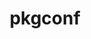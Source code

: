 ---
title: "pkgconf"
layout: cache
categories: [package, develop-2024-08-04]
meta: {"versions": ["2.2.0"], "compilers": ["apple-clang@=15.0.0", "cce@=15.0.1", "gcc@=10.2.1", "gcc@=10.3.0", "gcc@=11.1.0", "gcc@=11.4.0", "gcc@=12.3.0", "gcc@=7.3.1", "gcc@=7.5.0", "gcc@=9.4.0", "intel@=2021.10.0", "oneapi@=2023.2.0", "oneapi@=2024.2.0"], "oss": ["amzn2", "centos7", "rhel8", "sle_hpc15", "ubuntu18.04", "ubuntu20.04", "ubuntu22.04", "ventura"], "platforms": ["darwin", "linux"], "targets": ["aarch64", "neoverse_n1", "neoverse_v1", "neoverse_v2", "ppc64le", "x86_64_v3", "x86_64_v4", "zen4"], "stacks": ["aws-isc", "aws-isc-aarch64", "aws-pcluster-neoverse_v1", "aws-pcluster-x86_64_v4", "build_systems", "data-vis-sdk", "developer-tools-manylinux2014", "e4s-cray-rhel", "e4s-cray-sles", "e4s-neoverse-v2", "e4s-neoverse_v1", "e4s-oneapi", "e4s-power", "e4s-rocm-external", "ml-darwin-aarch64-mps", "ml-linux-x86_64-cpu", "ml-linux-x86_64-cuda", "ml-linux-x86_64-rocm", "radiuss", "radiuss-aws", "radiuss-aws-aarch64", "root", "tutorial"], "num_specs": 23, "num_specs_by_stack": {"ml-darwin-aarch64-mps": 1, "root": 23, "aws-isc-aarch64": 2, "radiuss-aws-aarch64": 2, "aws-pcluster-neoverse_v1": 2, "aws-pcluster-x86_64_v4": 6, "aws-isc": 1, "radiuss-aws": 1, "e4s-cray-rhel": 1, "developer-tools-manylinux2014": 1, "e4s-cray-sles": 1, "data-vis-sdk": 1, "e4s-power": 1, "build_systems": 1, "radiuss": 1, "e4s-neoverse_v1": 1, "e4s-neoverse-v2": 1, "ml-linux-x86_64-cpu": 1, "e4s-rocm-external": 1, "ml-linux-x86_64-cuda": 1, "tutorial": 2, "ml-linux-x86_64-rocm": 1, "e4s-oneapi": 1}}
spec_details: [{"hash": "mlq53pk3areiqq3mi3wpukyintntrh2c", "compiler": "apple-clang@=15.0.0", "versions": ["2.2.0"], "os": "ventura", "platform": "darwin", "target": "aarch64", "variants": ["build_system=autotools"], "stacks": ["ml-darwin-aarch64-mps", "root"], "size": "-", "tarball": "https://binaries.spack.io/develop-2024-08-04/build_cache/darwin-ventura-aarch64/apple-clang-15.0.0/pkgconf-2.2.0/darwin-ventura-aarch64-apple-clang-15.0.0-pkgconf-2.2.0-mlq53pk3areiqq3mi3wpukyintntrh2c.spack"}, {"hash": "4is6alwkwsx7absint3jsxf4ela3yl73", "compiler": "gcc@=7.3.1", "versions": ["2.2.0"], "os": "amzn2", "platform": "linux", "target": "aarch64", "variants": ["build_system=autotools"], "stacks": ["aws-isc-aarch64", "radiuss-aws-aarch64", "root"], "size": "-", "tarball": "https://binaries.spack.io/develop-2024-08-04/build_cache/linux-amzn2-aarch64/gcc-7.3.1/pkgconf-2.2.0/linux-amzn2-aarch64-gcc-7.3.1-pkgconf-2.2.0-4is6alwkwsx7absint3jsxf4ela3yl73.spack"}, {"hash": "f4ym5pq4yklnqo54oecbvtz2jutjm6xd", "compiler": "gcc@=7.3.1", "versions": ["2.2.0"], "os": "amzn2", "platform": "linux", "target": "neoverse_n1", "variants": ["build_system=autotools"], "stacks": ["aws-isc-aarch64", "radiuss-aws-aarch64", "root"], "size": "-", "tarball": "https://binaries.spack.io/develop-2024-08-04/build_cache/linux-amzn2-neoverse_n1/gcc-7.3.1/pkgconf-2.2.0/linux-amzn2-neoverse_n1-gcc-7.3.1-pkgconf-2.2.0-f4ym5pq4yklnqo54oecbvtz2jutjm6xd.spack"}, {"hash": "yess5mvwjt6dqokf2mtddvje3t4lmu5a", "compiler": "gcc@=12.3.0", "versions": ["2.2.0"], "os": "amzn2", "platform": "linux", "target": "neoverse_n1", "variants": ["build_system=autotools"], "stacks": ["aws-pcluster-neoverse_v1", "root"], "size": "-", "tarball": "https://binaries.spack.io/develop-2024-08-04/build_cache/linux-amzn2-neoverse_n1/gcc-12.3.0/pkgconf-2.2.0/linux-amzn2-neoverse_n1-gcc-12.3.0-pkgconf-2.2.0-yess5mvwjt6dqokf2mtddvje3t4lmu5a.spack"}, {"hash": "ddles2zdqpiaxksebr6vd2kssxnr52y4", "compiler": "gcc@=12.3.0", "versions": ["2.2.0"], "os": "amzn2", "platform": "linux", "target": "neoverse_v1", "variants": ["build_system=autotools"], "stacks": ["aws-pcluster-neoverse_v1", "root"], "size": "-", "tarball": "https://binaries.spack.io/develop-2024-08-04/build_cache/linux-amzn2-neoverse_v1/gcc-12.3.0/pkgconf-2.2.0/linux-amzn2-neoverse_v1-gcc-12.3.0-pkgconf-2.2.0-ddles2zdqpiaxksebr6vd2kssxnr52y4.spack"}, {"hash": "ltzhsmg2b6jmfa7yu7szfa2esoyzd5mz", "compiler": "gcc@=12.3.0", "versions": ["2.2.0"], "os": "amzn2", "platform": "linux", "target": "x86_64_v3", "variants": ["build_system=autotools"], "stacks": ["aws-pcluster-x86_64_v4", "root"], "size": "-", "tarball": "https://binaries.spack.io/develop-2024-08-04/build_cache/linux-amzn2-x86_64_v3/gcc-12.3.0/pkgconf-2.2.0/linux-amzn2-x86_64_v3-gcc-12.3.0-pkgconf-2.2.0-ltzhsmg2b6jmfa7yu7szfa2esoyzd5mz.spack"}, {"hash": "mtfcuuowtg43ayagjzmoopbndndkiae4", "compiler": "gcc@=7.3.1", "versions": ["2.2.0"], "os": "amzn2", "platform": "linux", "target": "x86_64_v3", "variants": ["build_system=autotools"], "stacks": ["aws-isc", "radiuss-aws", "root"], "size": "-", "tarball": "https://binaries.spack.io/develop-2024-08-04/build_cache/linux-amzn2-x86_64_v3/gcc-7.3.1/pkgconf-2.2.0/linux-amzn2-x86_64_v3-gcc-7.3.1-pkgconf-2.2.0-mtfcuuowtg43ayagjzmoopbndndkiae4.spack"}, {"hash": "uf4hdo73vmkifprvbumqhhxreops3ieq", "compiler": "cce@=15.0.1", "versions": ["2.2.0"], "os": "rhel8", "platform": "linux", "target": "zen4", "variants": ["build_system=autotools"], "stacks": ["e4s-cray-rhel", "root"], "size": "-", "tarball": "https://binaries.spack.io/develop-2024-08-04/build_cache/linux-rhel8-zen4/cce-15.0.1/pkgconf-2.2.0/linux-rhel8-zen4-cce-15.0.1-pkgconf-2.2.0-uf4hdo73vmkifprvbumqhhxreops3ieq.spack"}, {"hash": "mdjk4ktu3jhd5ltwh5rbhatdebxpbibz", "compiler": "gcc@=12.3.0", "versions": ["2.2.0"], "os": "amzn2", "platform": "linux", "target": "x86_64_v4", "variants": ["build_system=autotools"], "stacks": ["aws-pcluster-x86_64_v4", "root"], "size": "-", "tarball": "https://binaries.spack.io/develop-2024-08-04/build_cache/linux-amzn2-x86_64_v4/gcc-12.3.0/pkgconf-2.2.0/linux-amzn2-x86_64_v4-gcc-12.3.0-pkgconf-2.2.0-mdjk4ktu3jhd5ltwh5rbhatdebxpbibz.spack"}, {"hash": "wdil46q2j34ejuc3euua2colfqwiusob", "compiler": "intel@=2021.10.0", "versions": ["2.2.0"], "os": "amzn2", "platform": "linux", "target": "x86_64_v3", "variants": ["build_system=autotools"], "stacks": ["aws-pcluster-x86_64_v4", "root"], "size": "-", "tarball": "https://binaries.spack.io/develop-2024-08-04/build_cache/linux-amzn2-x86_64_v3/intel-2021.10.0/pkgconf-2.2.0/linux-amzn2-x86_64_v3-intel-2021.10.0-pkgconf-2.2.0-wdil46q2j34ejuc3euua2colfqwiusob.spack"}, {"hash": "c6h7jazawt5tg2tqc5josm7i5nzhwjex", "compiler": "oneapi@=2023.2.0", "versions": ["2.2.0"], "os": "amzn2", "platform": "linux", "target": "x86_64_v3", "variants": ["build_system=autotools"], "stacks": ["aws-pcluster-x86_64_v4", "root"], "size": "-", "tarball": "https://binaries.spack.io/develop-2024-08-04/build_cache/linux-amzn2-x86_64_v3/oneapi-2023.2.0/pkgconf-2.2.0/linux-amzn2-x86_64_v3-oneapi-2023.2.0-pkgconf-2.2.0-c6h7jazawt5tg2tqc5josm7i5nzhwjex.spack"}, {"hash": "rzghnk77nlogwfwbode5zwsyuiggt6sv", "compiler": "intel@=2021.10.0", "versions": ["2.2.0"], "os": "amzn2", "platform": "linux", "target": "x86_64_v4", "variants": ["build_system=autotools"], "stacks": ["aws-pcluster-x86_64_v4", "root"], "size": "-", "tarball": "https://binaries.spack.io/develop-2024-08-04/build_cache/linux-amzn2-x86_64_v4/intel-2021.10.0/pkgconf-2.2.0/linux-amzn2-x86_64_v4-intel-2021.10.0-pkgconf-2.2.0-rzghnk77nlogwfwbode5zwsyuiggt6sv.spack"}, {"hash": "xlz2wek6eut263yaloovi3zd6xtkhiyk", "compiler": "gcc@=10.2.1", "versions": ["2.2.0"], "os": "centos7", "platform": "linux", "target": "x86_64_v3", "variants": ["build_system=autotools"], "stacks": ["developer-tools-manylinux2014", "root"], "size": "-", "tarball": "https://binaries.spack.io/develop-2024-08-04/build_cache/linux-centos7-x86_64_v3/gcc-10.2.1/pkgconf-2.2.0/linux-centos7-x86_64_v3-gcc-10.2.1-pkgconf-2.2.0-xlz2wek6eut263yaloovi3zd6xtkhiyk.spack"}, {"hash": "fjb7vgddo46rfmsmalbdufw4q6ci5c2y", "compiler": "oneapi@=2023.2.0", "versions": ["2.2.0"], "os": "amzn2", "platform": "linux", "target": "x86_64_v4", "variants": ["build_system=autotools"], "stacks": ["aws-pcluster-x86_64_v4", "root"], "size": "-", "tarball": "https://binaries.spack.io/develop-2024-08-04/build_cache/linux-amzn2-x86_64_v4/oneapi-2023.2.0/pkgconf-2.2.0/linux-amzn2-x86_64_v4-oneapi-2023.2.0-pkgconf-2.2.0-fjb7vgddo46rfmsmalbdufw4q6ci5c2y.spack"}, {"hash": "n43ytwi4qwpyvpie3njbccauvxuq4iro", "compiler": "gcc@=10.3.0", "versions": ["2.2.0"], "os": "sle_hpc15", "platform": "linux", "target": "x86_64_v4", "variants": ["build_system=autotools"], "stacks": ["e4s-cray-sles", "root"], "size": "-", "tarball": "https://binaries.spack.io/develop-2024-08-04/build_cache/linux-sle_hpc15-x86_64_v4/gcc-10.3.0/pkgconf-2.2.0/linux-sle_hpc15-x86_64_v4-gcc-10.3.0-pkgconf-2.2.0-n43ytwi4qwpyvpie3njbccauvxuq4iro.spack"}, {"hash": "qbmoblluzup7n745urvy6ov3feho5ql7", "compiler": "gcc@=11.1.0", "versions": ["2.2.0"], "os": "ubuntu20.04", "platform": "linux", "target": "x86_64_v3", "variants": ["build_system=autotools"], "stacks": ["data-vis-sdk", "root"], "size": "-", "tarball": "https://binaries.spack.io/develop-2024-08-04/build_cache/linux-ubuntu20.04-x86_64_v3/gcc-11.1.0/pkgconf-2.2.0/linux-ubuntu20.04-x86_64_v3-gcc-11.1.0-pkgconf-2.2.0-qbmoblluzup7n745urvy6ov3feho5ql7.spack"}, {"hash": "7abz2bg2w4yvsfjeeielo6h3hc73ocqj", "compiler": "gcc@=9.4.0", "versions": ["2.2.0"], "os": "ubuntu20.04", "platform": "linux", "target": "ppc64le", "variants": ["build_system=autotools"], "stacks": ["e4s-power", "root"], "size": "-", "tarball": "https://binaries.spack.io/develop-2024-08-04/build_cache/linux-ubuntu20.04-ppc64le/gcc-9.4.0/pkgconf-2.2.0/linux-ubuntu20.04-ppc64le-gcc-9.4.0-pkgconf-2.2.0-7abz2bg2w4yvsfjeeielo6h3hc73ocqj.spack"}, {"hash": "4rorafdpyzgxvwwgr2qastsegdugeya7", "compiler": "gcc@=7.5.0", "versions": ["2.2.0"], "os": "ubuntu18.04", "platform": "linux", "target": "x86_64_v3", "variants": ["build_system=autotools"], "stacks": ["build_systems", "radiuss", "root"], "size": "-", "tarball": "https://binaries.spack.io/develop-2024-08-04/build_cache/linux-ubuntu18.04-x86_64_v3/gcc-7.5.0/pkgconf-2.2.0/linux-ubuntu18.04-x86_64_v3-gcc-7.5.0-pkgconf-2.2.0-4rorafdpyzgxvwwgr2qastsegdugeya7.spack"}, {"hash": "iynsvy4txaty4fplzd7qr2ipn647sj6x", "compiler": "gcc@=11.4.0", "versions": ["2.2.0"], "os": "ubuntu22.04", "platform": "linux", "target": "neoverse_v1", "variants": ["build_system=autotools"], "stacks": ["e4s-neoverse_v1", "root"], "size": "-", "tarball": "https://binaries.spack.io/develop-2024-08-04/build_cache/linux-ubuntu22.04-neoverse_v1/gcc-11.4.0/pkgconf-2.2.0/linux-ubuntu22.04-neoverse_v1-gcc-11.4.0-pkgconf-2.2.0-iynsvy4txaty4fplzd7qr2ipn647sj6x.spack"}, {"hash": "japagtporebgefmxqoyhrvmx5sifqjhm", "compiler": "gcc@=11.4.0", "versions": ["2.2.0"], "os": "ubuntu22.04", "platform": "linux", "target": "neoverse_v2", "variants": ["build_system=autotools"], "stacks": ["e4s-neoverse-v2", "root"], "size": "-", "tarball": "https://binaries.spack.io/develop-2024-08-04/build_cache/linux-ubuntu22.04-neoverse_v2/gcc-11.4.0/pkgconf-2.2.0/linux-ubuntu22.04-neoverse_v2-gcc-11.4.0-pkgconf-2.2.0-japagtporebgefmxqoyhrvmx5sifqjhm.spack"}, {"hash": "oplsmxryrcg6ackisqtpszdarzch6a6t", "compiler": "gcc@=11.4.0", "versions": ["2.2.0"], "os": "ubuntu22.04", "platform": "linux", "target": "x86_64_v3", "variants": ["build_system=autotools"], "stacks": ["ml-linux-x86_64-cpu", "e4s-rocm-external", "ml-linux-x86_64-cuda", "tutorial", "root", "ml-linux-x86_64-rocm"], "size": "-", "tarball": "https://binaries.spack.io/develop-2024-08-04/build_cache/linux-ubuntu22.04-x86_64_v3/gcc-11.4.0/pkgconf-2.2.0/linux-ubuntu22.04-x86_64_v3-gcc-11.4.0-pkgconf-2.2.0-oplsmxryrcg6ackisqtpszdarzch6a6t.spack"}, {"hash": "cukpal6c7gjk4xfgpmrmwqalbniexqlo", "compiler": "oneapi@=2024.2.0", "versions": ["2.2.0"], "os": "ubuntu22.04", "platform": "linux", "target": "x86_64_v3", "variants": ["build_system=autotools"], "stacks": ["e4s-oneapi", "root"], "size": "-", "tarball": "https://binaries.spack.io/develop-2024-08-04/build_cache/linux-ubuntu22.04-x86_64_v3/oneapi-2024.2.0/pkgconf-2.2.0/linux-ubuntu22.04-x86_64_v3-oneapi-2024.2.0-pkgconf-2.2.0-cukpal6c7gjk4xfgpmrmwqalbniexqlo.spack"}, {"hash": "gutpiwqutufsytqyn3neyckwem2qjxgo", "compiler": "gcc@=12.3.0", "versions": ["2.2.0"], "os": "ubuntu22.04", "platform": "linux", "target": "x86_64_v3", "variants": ["build_system=autotools"], "stacks": ["tutorial", "root"], "size": "-", "tarball": "https://binaries.spack.io/develop-2024-08-04/build_cache/linux-ubuntu22.04-x86_64_v3/gcc-12.3.0/pkgconf-2.2.0/linux-ubuntu22.04-x86_64_v3-gcc-12.3.0-pkgconf-2.2.0-gutpiwqutufsytqyn3neyckwem2qjxgo.spack"}]
---